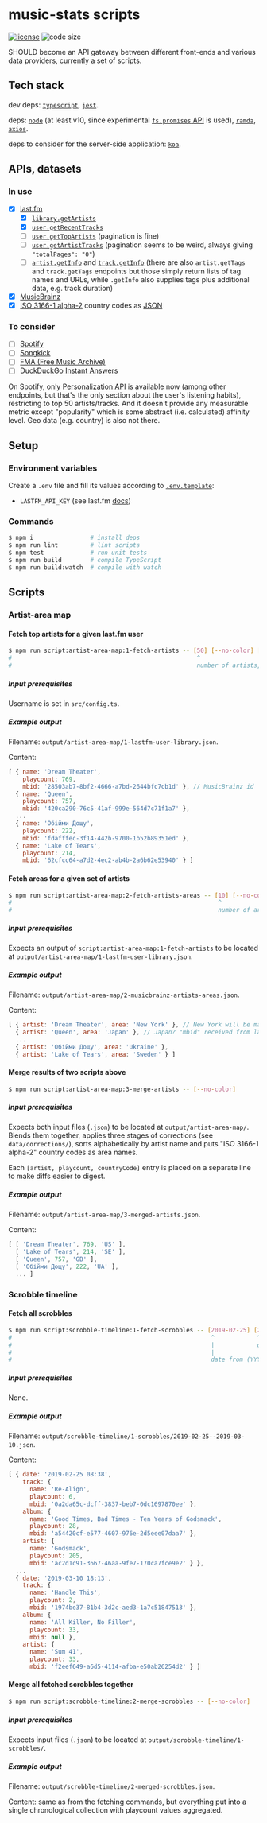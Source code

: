 # music-stats scripts

  [![license][license-image]][license-url]
  ![code size][code-size-image]

SHOULD become an API gateway between different front-ends and various data providers, currently a set of scripts.

## Tech stack

dev deps:
[`typescript`](https://www.typescriptlang.org/docs),
[`jest`](https://jestjs.io/docs/en/expect).

deps:
[`node`](https://nodejs.org/dist/latest/docs/api) (at least v10, since experimental [`fs.promises` API](https://nodejs.org/dist/latest/docs/api/fs.html#fs_fs_promises_api) is used),
[`ramda`](http://ramdajs.com/docs),
[`axios`](https://github.com/axios/axios).

deps to consider for the server-side application: [`koa`](http://koajs.com/#application).

## APIs, datasets

### In use

- [x] [last.fm](https://www.last.fm/api/intro)
  - [x] [`library.getArtists`](https://www.last.fm/api/show/library.getArtists)
  - [x] [`user.getRecentTracks`](https://www.last.fm/api/show/user.getRecentTracks)
  - [ ] [`user.getTopArtists`](https://www.last.fm/api/show/user.getTopArtists) (pagination is fine)
  - [ ] [`user.getArtistTracks`](https://www.last.fm/api/show/user.getArtistTracks) (pagination seems to be weird, always giving `"totalPages": "0"`)
  - [ ] [`artist.getInfo`](https://www.last.fm/api/show/artist.getInfo) and [`track.getInfo`](https://www.last.fm/api/show/track.getInfo) (there are also `artist.getTags` and `track.getTags` endpoints but those simply return lists of tag names and URLs, while `.getInfo` also supplies tags plus additional data, e.g. track duration)
- [x] [MusicBrainz](https://musicbrainz.org/doc/Development/XML_Web_Service/Version_2)
- [x] [ISO 3166-1 alpha-2](https://en.wikipedia.org/wiki/ISO_3166-1_alpha-2) country codes as [JSON](https://gist.github.com/ssskip/5a94bfcd2835bf1dea52)

### To consider

- [ ] [Spotify](https://developer.spotify.com/documentation/web-api/reference/)
- [ ] [Songkick](https://www.songkick.com/developer/upcoming-events)
- [ ] [FMA (Free Music Archive)](https://github.com/mdeff/fma)
- [ ] [DuckDuckGo Instant Answers](https://duckduckgo.com/api)

On Spotify, only [Personalization API](https://developer.spotify.com/documentation/web-api/reference/personalization)
is available now (among other endpoints, but that's the only section about the user's listening habits),
restricting to top 50 artists/tracks. And it doesn't provide any measurable metric except "popularity"
which is some abstract (i.e. calculated) affinity level. Geo data (e.g. country) is also not there.

## Setup

### Environment variables

Create a `.env` file and fill its values according to [`.env.template`](.env.template):

* `LASTFM_API_KEY` (see last.fm [docs](https://www.last.fm/api/authentication))

### Commands

```bash
$ npm i                # install deps
$ npm run lint         # lint scripts
$ npm test             # run unit tests
$ npm run build        # compile TypeScript
$ npm run build:watch  # compile with watch
```

## Scripts

### Artist-area map

#### Fetch top artists for a given last.fm user

```bash
$ npm run script:artist-area-map:1-fetch-artists -- [50] [--no-color] [--no-cache]
#                                                    ^
#                                                    number of artists, default is set in the config
```

##### Input prerequisites

Username is set in `src/config.ts`.

##### Example output

Filename: `output/artist-area-map/1-lastfm-user-library.json`.

Content:

```js
[ { name: 'Dream Theater',
    playcount: 769,
    mbid: '28503ab7-8bf2-4666-a7bd-2644bfc7cb1d' }, // MusicBrainz id
  { name: 'Queen',
    playcount: 757,
    mbid: '420ca290-76c5-41af-999e-564d7c71f1a7' },
  ...
  { name: 'Обійми Дощу',
    playcount: 222,
    mbid: 'fdafffec-3f14-442b-9700-1b52b89351ed' },
  { name: 'Lake of Tears',
    playcount: 214,
    mbid: '62cfcc64-a7d2-4ec2-ab4b-2a6b62e53940' } ]
```

#### Fetch areas for a given set of artists

```bash
$ npm run script:artist-area-map:2-fetch-artists-areas -- [10] [--no-color] [--no-cache]
#                                                          ^
#                                                          number of artists, default is set in the config
```

##### Input prerequisites

Expects an output of
`script:artist-area-map:1-fetch-artists`
to be located at
`output/artist-area-map/1-lastfm-user-library.json`.

##### Example output

Filename: `output/artist-area-map/2-musicbrainz-artists-areas.json`.

Content:

```js
[ { artist: 'Dream Theater', area: 'New York' }, // New York will be mapped to United States, individual cities aren't supported
  { artist: 'Queen', area: 'Japan' }, // Japan? "mbid" received from last.fm must be wrong, area will be switched to United Kingdom
  ...
  { artist: 'Обійми Дощу', area: 'Ukraine' },
  { artist: 'Lake of Tears', area: 'Sweden' } ]
```

#### Merge results of two scripts above

```bash
$ npm run script:artist-area-map:3-merge-artists -- [--no-color]
```

##### Input prerequisites

Expects both input files (`.json`) to be located at `output/artist-area-map/`.
Blends them together, applies three stages of corrections (see `data/corrections/`),
sorts alphabetically by artist name and puts "ISO 3166-1 alpha-2" country codes as area names.

Each `[artist, playcount, countryCode]` entry is placed on a separate line to make diffs easier to digest.

##### Example output

Filename: `output/artist-area-map/3-merged-artists.json`.

Content:

```js
[ [ 'Dream Theater', 769, 'US' ],
  [ 'Lake of Tears', 214, 'SE' ],
  [ 'Queen', 757, 'GB' ],
  [ 'Обійми Дощу', 222, 'UA' ],
  ... ]
```

### Scrobble timeline

#### Fetch all scrobbles

```bash
$ npm run script:scrobble-timeline:1-fetch-scrobbles -- [2019-02-25] [2019-03-10] [--no-color] [--no-cache]
#                                                        ^            ^
#                                                        |            date to (YYYY-MM-DD), defaults to today
#                                                        |
#                                                        date from (YYYY-MM-DD), defaults to yesterday
```

##### Input prerequisites

None.

##### Example output

Filename: `output/scrobble-timeline/1-scrobbles/2019-02-25--2019-03-10.json`.

Content:

```js
[ { date: '2019-02-25 08:38',
    track: {
      name: 'Re-Align',
      playcount: 6,
      mbid: '0a2da65c-dcff-3837-beb7-0dc1697870ee' },
    album: {
      name: 'Good Times, Bad Times - Ten Years of Godsmack',
      playcount: 28,
      mbid: 'a54420cf-e577-4607-976e-2d5eee07daa7' },
    artist: {
      name: 'Godsmack',
      playcount: 205,
      mbid: 'ac2d1c91-3667-46aa-9fe7-170ca7fce9e2' } },
  ...
  { date: '2019-03-10 18:13',
    track: {
      name: 'Handle This',
      playcount: 2,
      mbid: '1974be37-81b4-3d2c-aed3-1a7c51847513' },
    album: {
      name: 'All Killer, No Filler',
      playcount: 33,
      mbid: null },
    artist: {
      name: 'Sum 41',
      playcount: 33,
      mbid: 'f2eef649-a6d5-4114-afba-e50ab26254d2' } ]
```

#### Merge all fetched scrobbles together

```bash
$ npm run script:scrobble-timeline:2-merge-scrobbles -- [--no-color]
```

##### Input prerequisites

Expects input files (`.json`) to be located at `output/scrobble-timeline/1-scrobbles/`.

##### Example output

Filename: `output/scrobble-timeline/2-merged-scrobbles.json`.

Content: same as from the fetching commands, but everything put into a single chronological collection with playcount values aggregated.

[license-image]: https://img.shields.io/github/license/music-stats/scripts.svg?style=flat-square
[license-url]: https://github.com/music-stats/scripts/blob/master/LICENSE
[code-size-image]: https://img.shields.io/github/languages/code-size/music-stats/scripts.svg?style=flat-square
